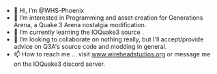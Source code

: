 - 👋 Hi, I’m @WHS-Phoenix
- 👀 I’m interested in Programming and asset creation for Generations Arena, a Quake 3 Arena nostalgia modification.
- 🌱 I’m currently learning the IOQuake3 source .
- 💞️ I’m looking to collaborate on nothing really, but I'll accept/provide advice on Q3A's source code and modding in general.
- 📫 How to reach me ... visit www.wireheadstudios.org or message me on the IOQuake3 discord server.

<!---
WHS-Phoenix/WHS-Phoenix is a ✨ special ✨ repository because its `README.md` (this file) appears on your GitHub profile.
You can click the Preview link to take a look at your changes.
--->
